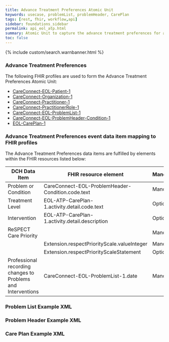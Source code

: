 ```yaml
---
title: Advance Treatment Preferences Atomic Unit
keywords: usecase, problemList, problemHeader, CarePlan
tags: [rest, fhir, workflow,api]
sidebar: foundations_sidebar
permalink: api_eol_atp.html
summary: Atomic Unit to capture the advance treatment preferences for a patient.
toc: false
---
```

{% include custom/search.warnbanner.html %}

### Advance Treatment Preferences ###


The following FHIR profiles are used to form the Advance Treatment Preferences Atomic Unit:

- [CareConnect-EOL-Patient-1](https://fhir.nhs.uk/STU3/StructureDefinition/CareConnect-EOL-Patient-1.xml)
- [CareConnect-Organization-1](https://fhir.hl7.org.uk/STU3/StructureDefinition/CareConnect-Organization-1)
- [CareConnect-Practitioner-1](https://fhir.hl7.org.uk/STU3/StructureDefinition/CareConnect-Practitioner-1)
- [CareConnect-PractitionerRole-1](https://fhir.hl7.org.uk/STU3/StructureDefinition/CareConnect-PractitionerRole-1)
- [CareConnect-EOL-ProblemList-1](https://fhir.nhs.uk/STU3/StructureDefinition/CareConnect-EOL-ProblemList-1.xml)
- [CareConnect-EOL-ProblemHeader-Condition-1](https://fhir.nhs.uk/STU3/StructureDefinition/CareConnect-EOL-ProblemHeader-Condition-1.xml)
- [EOL-CarePlan-1](https://fhir.nhs.uk/STU3/StructureDefinition/EOL-ATP-CarePlan-1.xml)


### Advance Treatment Preferences event data item mapping to FHIR profiles ###

The Advance Treatment Preferences data items are fulfilled by elements within the FHIR resources listed below:

| DCH Data Item                       | FHIR resource element                                                   | Mandatory/Required/Optional |
|-------------------------------------|-------------------------------------------------------------------------|-----------------------------|
| Problem or Condition                | CareConnect-EOL-ProblemHeader-Condition.code.text           | Mandatory                   |
| Treatment Level					  | EOL-ATP-CarePlan-1.activity.detail.code.text	| Optional |
| Intervention						  | EOL-ATP-CarePlan-1.activity.detail.description  | Optional |
| ReSPECT Care Priority  			  | 												| Mandatory |
| 									  | Extension.respectPriorityScale.valueInteger		| Mandatory |
|									  | Extension.respectPriorityScaleStatement			| Optional |
| Professional recording changes to Problems and Interventions | CareConnect-EOL-ProblemList-1.date | Mandatory |

### Problem List Example XML ###


### Problem Header Example XML ###

### Care Plan Example XML ###





